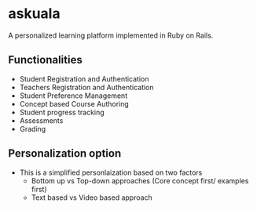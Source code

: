 # askuala
A personalized learning platform implemented in Ruby on Rails.

## Functionalities
- Student Registration and Authentication
- Teachers Registration and Authentication
- Student Preference Management
- Concept based Course Authoring
- Student progress tracking
- Assessments 
- Grading

## Personalization option
- This is a simplified personlaization based on two factors
   - Bottom up vs Top-down approaches (Core concept first/ examples first)
   - Text based vs Video based approach 
